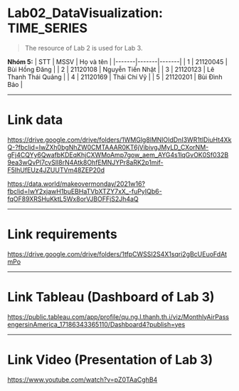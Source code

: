 # Lab02_DataVisualization: TIME_SERIES
> The resource of Lab 2 is used for Lab 3.

**Nhóm 5:**
| STT | MSSV | Họ và tên |
|-------|-------|-------|
| 1 | 21120045 | Bùi Hồng Đăng |
| 2 | 21120108 | Nguyễn Tiến Nhật |
| 3 | 21120123 | Lê Thanh Thái Quảng |
| 4 | 21120169 | Thái Chí Vỹ |
| 5 | 21120201 | Bùi Đình Bảo |

---
# Link data
https://drive.google.com/drive/folders/1WMGlg8lMNlOIdDnI3WR1tlDiuHt4XkQ-?fbclid=IwZXh0bgNhZW0CMTAAAR0KT6jVibivgJMyLD_CXorNM-gFj4CQYy6QwafbKDEqKhjCXWMoAmp7gow_aem_AYG4s1lqGvOK0Sf032B9ea3wQvPl7cvSlI8rN4Atk8OhfEMNJYPr8aRK2p1mif-F5IhUfEUz4JZUUTVm48ZEP20d

https://data.world/makeovermonday/2021w16?fbclid=IwY2xjawH1buEBHaTVbXTZY7xX_-fuPyIQb6-fqOF89XRSHuKktL5Wx8orVJBOFFjS2Jh4aQ

---
# Link requirements
https://drive.google.com/drive/folders/1tfpCWSSI2S4X1sqri2gBcUEuoFdAtmPo

---
# Link Tableau (Dashboard of Lab 3)
https://public.tableau.com/app/profile/qu.ng.l.thanh.th.i/viz/MonthlyAirPassengersinAmerica_17186343365110/Dashboard4?publish=yes

---
# Link Video (Presentation of Lab 3)
https://www.youtube.com/watch?v=pZ0TAaCghB4
